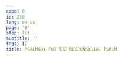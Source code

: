 ```yaml
---
capo: 0
id: 210
lang: en-us
page: '0'
step: lit
subtitle: ''
tags: []
title: PSALMODY FOR THE RESPONSORIAL PSALM
---
```

